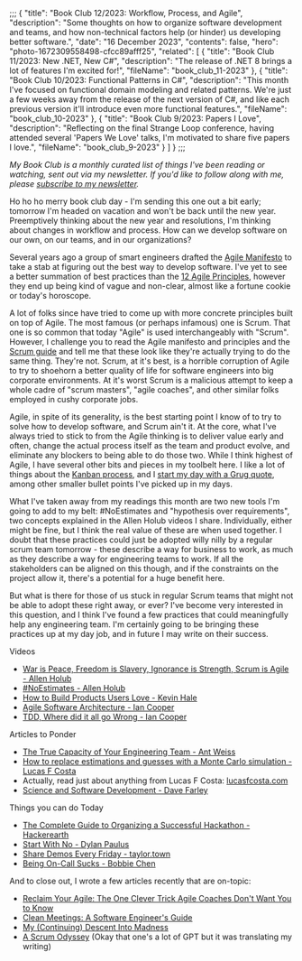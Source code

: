 ;;;
{
	"title": "Book Club 12/2023: Workflow, Process, and Agile",
	"description": "Some thoughts on how to organize software development and teams, and how non-technical factors help (or hinder) us developing better software.",
	"date": "16 December 2023",
	"contents": false,
	"hero": "photo-1672309558498-cfcc89afff25",
    "related": [
		{ "title": "Book Club 11/2023: New .NET, New C#", "description": "The release of .NET 8 brings a lot of features I'm excited for!", "fileName": "book_club_11-2023" },
		{ "title": "Book Club 10/2023: Functional Patterns in C#", "description": "This month I've focused on functional domain modeling and related patterns. We're just a few weeks away from the release of the next version of C#, and like each previous version it'll introduce even more functional features.", "fileName": "book_club_10-2023" },
		{ "title": "Book Club 9/2023: Papers I Love", "description": "Reflecting on the final Strange Loop conference, having attended several 'Papers We Love' talks, I'm motivated to share five papers I love.", "fileName": "book_club_9-2023" }
	]
}
;;;

_My Book Club is a monthly curated list of things I've been reading or watching, sent out via my newsletter. If you'd like to follow along with me, please [subscribe to my newsletter](https://buttondown.email/ianwold)._

Ho ho ho merry book club day - I'm sending this one out a bit early; tomorrow I'm headed on vacation and won't be back until the new year. Preemptively thinking about the new year and resolutions, I'm thinking about changes in workflow and process. How can we develop software on our own, on our teams, and in our organizations?

Several years ago a group of smart engineers drafted the [Agile Manifesto](https://agilemanifesto.org/) to take a stab at figuring out the best way to develop software. I've yet to see a better summation of best practices than the [12 Agile Principles](https://agilemanifesto.org/principles.html), however they end up being kind of vague and non-clear, almost like a fortune cookie or today's horoscope.

A lot of folks since have tried to come up with more concrete principles built on top of Agile. The most famous (or perhaps infamous) one is Scrum. That one is so common that today "Agile" is used interchangeably with "Scrum". However, I challenge you to read the Agile manifesto and principles and the [Scrum guide](https://scrumguides.org/scrum-guide.html) and tell me that these look like they're actually trying to do the same thing. They're not. Scrum, at it's best, is a horrible corruption of Agile to try to shoehorn a better quality of life for software engineers into big corporate environments. At it's worst Scrum is a malicious attempt to keep a whole cadre of "scrum masters", "agile coaches", and other similar folks employed in cushy corporate jobs.

Agile, in spite of its generality, is the best starting point I know of to try to solve how to develop software, and Scrum ain't it. At the core, what I've always tried to stick to from the Agile thinking is to deliver value early and often, change the actual process itself as the team and product evolve, and eliminate any blockers to being able to do those two. While I think highest of Agile, I have several other bits and pieces in my toolbelt here. I like a lot of things about the [Kanban process](https://en.wikipedia.org/wiki/Kanban_(development)), and I [start my day with a Grug quote](https://ian.wold.guru/Posts/daily_grug.html), among other smaller bullet points I've picked up in my days.

What I've taken away from my readings this month are two new tools I'm going to add to my belt: #NoEstimates and "hypothesis over requirements", two concepts explained in the Allen Holub videos I share. Individually, either might be fine, but I think the real value of these are when used together. I doubt that these practices could just be adopted willy nilly by a regular scrum team tomorrow - these describe a way for business to work, as much as they describe a way for engineering teams to work. If all the stakeholders can be aligned on this though, and if the constraints on the project allow it, there's a potential for a huge benefit here.

But what is there for those of us stuck in regular Scrum teams that might not be able to adopt these right away, or ever? I've become very interested in this question, and I think I've found a few practices that could meaningfully help any engineering team. I'm certainly going to be bringing these practices up at my day job, and in future I may write on their success.

Videos

* [War is Peace, Freedom is Slavery, Ignorance is Strength, Scrum is Agile - Allen Holub](https://www.youtube.com/watch?v=WFbvJ0dVlHk)
* [#NoEstimates - Allen Holub](https://www.youtube.com/watch?v=QVBlnCTu9Ms)
* [How to Build Products Users Love - Kevin Hale](https://www.youtube.com/watch?v=sz_LgBAGYyo)
* [Agile Software Architecture - Ian Cooper](https://www.youtube.com/watch?v=3YCIw3gewFE)
* [TDD, Where did it all go Wrong - Ian Cooper](https://www.youtube.com/watch?v=EZ05e7EMOLM)

Articles to Ponder

* [The True Capacity of Your Engineering Team - Ant Weiss](https://medium.com/@antweiss/the-true-capacity-of-your-engineering-team-38da00bd83e8)
* [How to replace estimations and guesses with a Monte Carlo simulation - Lucas F Costa](https://lucasfcosta.com/2021/09/20/monte-carlo-forecasts.html)
* Actually, read just about anything from Lucas F Costa: [lucasfcosta.com](https://lucasfcosta.com/)
* [Science and Software Development - Dave Farley](https://www.davefarley.net/?p=278)

Things you can do Today

* [The Complete Guide to Organizing a Successful Hackathon - Hackerearth](https://www.hackerearth.com/community-hackathons/resources/e-books/guide-to-organize-hackathon/)
* [Start With No - Dylan Paulus](https://www.dylanpaulus.com/posts/start-with-no)
* [Share Demos Every Friday - taylor.town](https://taylor.town/friday-demos)
* [Being On-Call Sucks - Bobbie Chen](https://bobbiechen.com/blog/2022/7/20/being-on-call-sucks)

And to close out, I wrote a few articles recently that are on-topic:

* [Reclaim Your Agile: The One Clever Trick Agile Coaches Don't Want You to Know](https://ian.wold.guru/Posts/reclaim_your_agile.html)
* [Clean Meetings: A Software Engineer's Guide](https://ian.wold.guru/Posts/clean_meetings_a_software_engineers_guide.html)
* [My (Continuing) Descent Into Madness](https://ian.wold.guru/Posts/my_continuing_descent_into_madness.html)
* [A Scrum Odyssey](https://ian.wold.guru/Posts/a_scrum_odyssey.html) (Okay that one's a lot of GPT but it was translating my writing)

